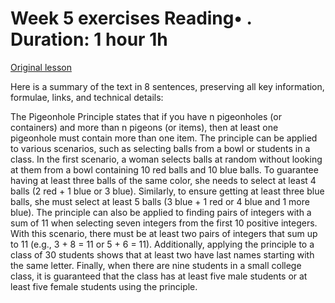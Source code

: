 # Week 5 exercises Reading• . Duration: 1 hour 1h

[Original lesson](https://www.coursera.org/learn/uol-fundamentals-of-computer-science/supplement/Ds7Eu/week-5-exercises)

Here is a summary of the text in 8 sentences, preserving all key information, formulae, links, and technical details:

The Pigeonhole Principle states that if you have n pigeonholes (or containers) and more than n pigeons (or items), then at least one pigeonhole must contain more than one item. The principle can be applied to various scenarios, such as selecting balls from a bowl or students in a class. In the first scenario, a woman selects balls at random without looking at them from a bowl containing 10 red balls and 10 blue balls. To guarantee having at least three balls of the same color, she needs to select at least 4 balls (2 red + 1 blue or 3 blue). Similarly, to ensure getting at least three blue balls, she must select at least 5 balls (3 blue + 1 red or 4 blue and 1 more blue). The principle can also be applied to finding pairs of integers with a sum of 11 when selecting seven integers from the first 10 positive integers. With this scenario, there must be at least two pairs of integers that sum up to 11 (e.g., 3 + 8 = 11 or 5 + 6 = 11). Additionally, applying the principle to a class of 30 students shows that at least two have last names starting with the same letter. Finally, when there are nine students in a small college class, it is guaranteed that the class has at least five male students or at least five female students using the principle.

